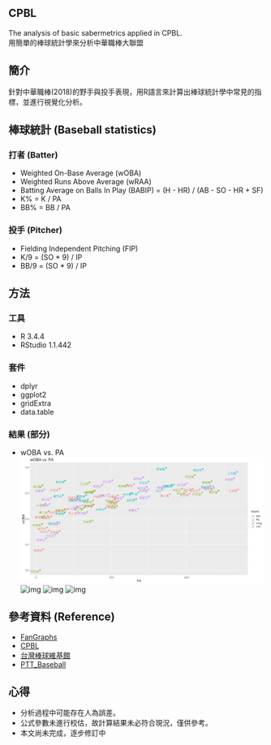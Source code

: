 ## CPBL
The analysis of basic sabermetrics applied in CPBL.     
用簡單的棒球統計學來分析中華職棒大聯盟     

## 簡介
針對中華職棒(2018)的野手與投手表現，用R語言來計算出棒球統計學中常見的指標，並進行視覺化分析。             
 
## 棒球統計 (Baseball statistics) 
### 打者 (Batter)  
* Weighted On-Base Average (wOBA)
* Weighted Runs Above Average (wRAA)
* Batting Average on Balls In Play (BABIP) = (H - HR) / (AB - SO - HR + SF)
* K% =  K / PA
* BB% = BB / PA
     
### 投手 (Pitcher)
* Fielding Independent Pitching (FIP)
* K/9 = (SO * 9) / IP 
* BB/9 = (SO * 9) / IP

## 方法
### 工具
* R 3.4.4   
* RStudio 1.1.442

### 套件  
* dplyr  
* ggplot2    
* gridExtra  
* data.table     

### 結果 (部分)
* wOBA vs. PA
![img](https://github.com/Guan-Yi/CPBL/blob/master/result/woba.jpg)
![img]()
![img]()
![img]()
      
## 參考資料 (Reference)  
* [FanGraphs](https://www.fangraphs.com/library/)    
* [CPBL](http://www.cpbl.com.tw/stats/all.html)   
* [台灣棒球維基館](http://twbsball.dils.tku.edu.tw/wiki/index.php?title=%E9%A6%96%E9%A0%81)    
* [PTT_Baseball](https://www.ptt.cc/bbs/Baseball/M.1508090433.A.834.html)    

## 心得       
* 分析過程中可能存在人為誤差。   
* 公式參數未進行校估，故計算結果未必符合現況，僅供參考。                           
* 本文尚未完成，逐步修訂中  
